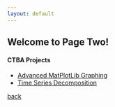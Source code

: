 ```yaml
---
layout: default
---
```


## Welcome to Page Two!

#### CTBA Projects

*   [Advanced MatPlotLib Graphing](./M3Graphing.ipynb)
*   [Time Series Decomposition](./TimeSeries.html)





[back](./)
